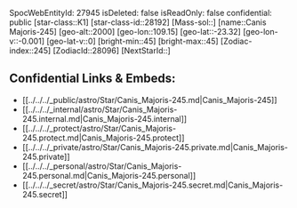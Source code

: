 ﻿---
location: [-23.32,109.15,2000]
type: Station
tags:
- astro/Star

---
SpocWebEntityId: 27945
isDeleted: false
isReadOnly: false
confidential: public
[star-class::K1]
[star-class-id::28192]
[Mass-sol::]
[name::Canis Majoris-245]
[geo-alt::2000]
[geo-lon::109.15]
[geo-lat::-23.32]
[geo-lon-v::-0.001]
[geo-lat-v::0]
[bright-min::45]
[bright-max::45]
[Zodiac-index::245]
[ZodiacId::28096]
[NextStarId::]



## Confidential Links & Embeds: 
- [[../../../_public/astro/Star/Canis_Majoris-245.md|Canis_Majoris-245]] 
- [[../../../_internal/astro/Star/Canis_Majoris-245.internal.md|Canis_Majoris-245.internal]] 
- [[../../../_protect/astro/Star/Canis_Majoris-245.protect.md|Canis_Majoris-245.protect]] 
- [[../../../_private/astro/Star/Canis_Majoris-245.private.md|Canis_Majoris-245.private]] 
- [[../../../_personal/astro/Star/Canis_Majoris-245.personal.md|Canis_Majoris-245.personal]] 
- [[../../../_secret/astro/Star/Canis_Majoris-245.secret.md|Canis_Majoris-245.secret]]

